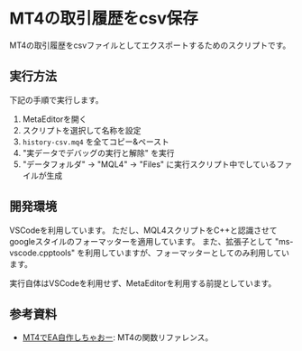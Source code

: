 # MT4の取引履歴をcsv保存

MT4の取引履歴をcsvファイルとしてエクスポートするためのスクリプトです。

## 実行方法

下記の手順で実行します。

1. MetaEditorを開く
1. スクリプトを選択して名称を設定
1. `history-csv.mq4` を全てコピー&ペースト
1. "実データでデバッグの実行と解除" を実行
1. "データフォルダ" -> "MQL4" -> "Files" に実行スクリプト中でしているファイルが生成

## 開発環境

VSCodeを利用しています。
ただし、MQL4スクリプトをC++と認識させてgoogleスタイルのフォーマッターを適用しています。
また、拡張子として "ms-vscode.cpptools" を利用していますが、フォーマッターとしてのみ利用しています。

実行自体はVSCodeを利用せず、MetaEditorを利用する前提としています。

## 参考資料

- [MT4でEA自作しちゃおー](https://yukifx.web.fc2.com/sub/reference/00_root/cone/ref_root.html): MT4の関数リファレンス。

